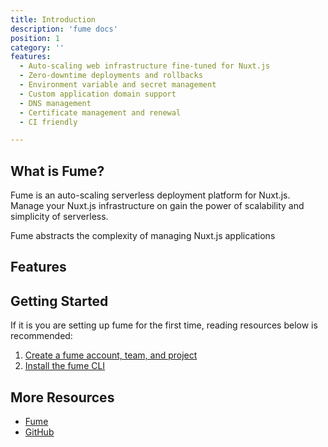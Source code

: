 ```yaml
---
title: Introduction
description: 'fume docs'
position: 1
category: ''
features: 
  - Auto-scaling web infrastructure fine-tuned for Nuxt.js
  - Zero-downtime deployments and rollbacks
  - Environment variable and secret management
  - Custom application domain support
  - DNS management
  - Certificate management and renewal
  - CI friendly

---
```

## What is Fume?

Fume is an auto-scaling serverless deployment platform for Nuxt.js.  Manage your Nuxt.js infrastructure on gain the power of scalability and simplicity of serverless.

Fume abstracts the complexity of managing Nuxt.js applications

## Features
<list :items="features"></list>

## Getting Started

If it is you are setting up fume for the first time, reading resources below is recommended:

1. [Create a fume account, team, and project](setup)
2. [Install the fume CLI](fume-cli)

## More Resources

* [Fume](https://fume.app/)
* [GitHub](https://github.com/fumeapp)

